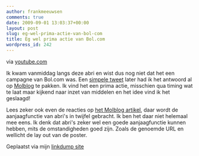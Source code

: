 ```yaml
---
author: frankmeeuwsen
comments: true
date: 2009-09-01 13:03:37+00:00
layout: post
slug: eg-wel-prima-actie-van-bol-com
title: Eg wel prima actie van Bol.com
wordpress_id: 242
---
```


 

via [youtube.com](http://www.youtube.com/user/EgbertKnotnerus#play/uploads)

 

Ik kwam vanmiddag langs deze abri en wist dus nog niet dat het een campagne van Bol.com was. Een [simpele tweet](http://www.mobypicture.com/user/frankmeeuwsen/view/475729) later had ik het antwoord al op [Molblog](http://www.molblog.nl/bericht/eg-wel/) te pakken. Ik vind het een prima actie, misschien qua timing wat te laat maar kijkend naar inzet van middelen en het idee vind ik het geslaagd!

 

Lees zeker ook even de reacties op [het Molblog artikel](http://www.molblog.nl/bericht/eg-wel/), daar wordt de aanjaagfunctie van abri's in twijfel gebracht. Ik ben het daar niet helemaal mee eens. Ik denk dat abri's zeker wel een goede aanjaagfunctie kunnen hebben, mits de omstandigheden goed zijn. Zoals de genoemde URL en wellicht de lay out van de poster.

 

     

 Geplaatst via mijn [linkdump site](http://frankmeeuwsen.posterous.com)   

 
